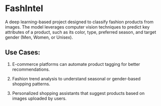 # FashIntel
A deep learning-based project designed to classify fashion products from images. The model leverages computer vision techniques to predict key attributes of a product, such as its color, type, preferred season, and target gender (Men, Women, or Unisex).

## Use Cases:
1. E-commerce platforms can automate product tagging for better recommendations.

2. Fashion trend analysis to understand seasonal or gender-based shopping patterns.

3. Personalized shopping assistants that suggest products based on images uploaded by users.
